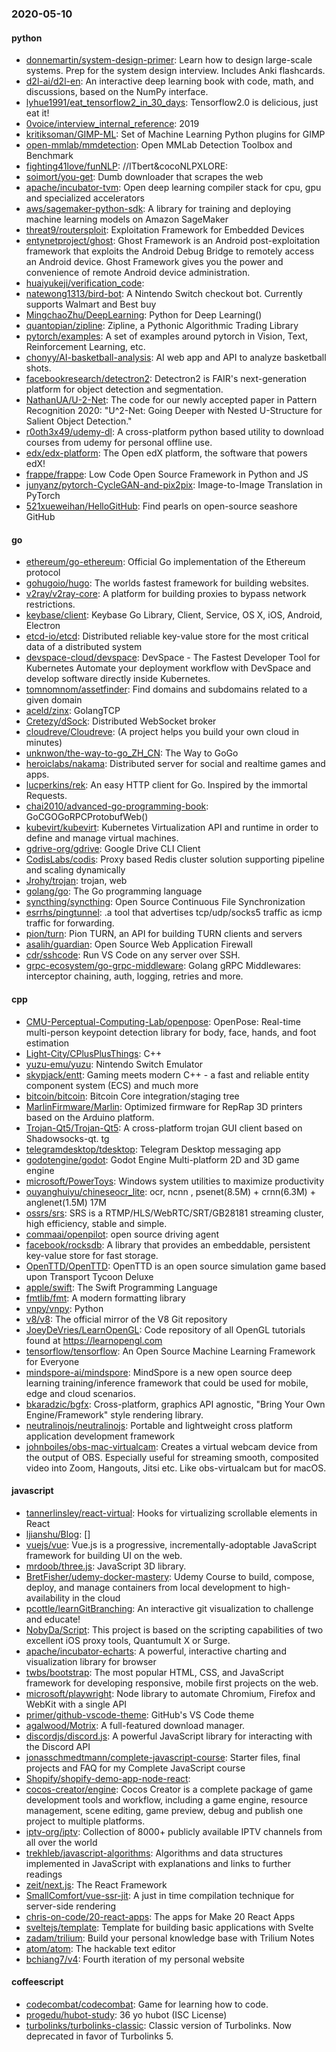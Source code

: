 ### 2020-05-10

#### python
* [donnemartin/system-design-primer](https://github.com/donnemartin/system-design-primer): Learn how to design large-scale systems. Prep for the system design interview. Includes Anki flashcards.
* [d2l-ai/d2l-en](https://github.com/d2l-ai/d2l-en): An interactive deep learning book with code, math, and discussions, based on the NumPy interface.
* [lyhue1991/eat_tensorflow2_in_30_days](https://github.com/lyhue1991/eat_tensorflow2_in_30_days): Tensorflow2.0  is delicious, just eat it! 
* [0voice/interview_internal_reference](https://github.com/0voice/interview_internal_reference): 2019
* [kritiksoman/GIMP-ML](https://github.com/kritiksoman/GIMP-ML): Set of Machine Learning Python plugins for GIMP
* [open-mmlab/mmdetection](https://github.com/open-mmlab/mmdetection): Open MMLab Detection Toolbox and Benchmark
* [fighting41love/funNLP](https://github.com/fighting41love/funNLP): //ITbert&cocoNLPXLORE:
* [soimort/you-get](https://github.com/soimort/you-get):  Dumb downloader that scrapes the web
* [apache/incubator-tvm](https://github.com/apache/incubator-tvm): Open deep learning compiler stack for cpu, gpu and specialized accelerators
* [aws/sagemaker-python-sdk](https://github.com/aws/sagemaker-python-sdk): A library for training and deploying machine learning models on Amazon SageMaker
* [threat9/routersploit](https://github.com/threat9/routersploit): Exploitation Framework for Embedded Devices
* [entynetproject/ghost](https://github.com/entynetproject/ghost): Ghost Framework is an Android post-exploitation framework that exploits the Android Debug Bridge to remotely access an Android device. Ghost Framework gives you the power and convenience of remote Android device administration.
* [huaiyukeji/verification_code](https://github.com/huaiyukeji/verification_code): 
* [natewong1313/bird-bot](https://github.com/natewong1313/bird-bot): A Nintendo Switch checkout bot. Currently supports Walmart and Best buy
* [MingchaoZhu/DeepLearning](https://github.com/MingchaoZhu/DeepLearning): Python for Deep Learning() 
* [quantopian/zipline](https://github.com/quantopian/zipline): Zipline, a Pythonic Algorithmic Trading Library
* [pytorch/examples](https://github.com/pytorch/examples): A set of examples around pytorch in Vision, Text, Reinforcement Learning, etc.
* [chonyy/AI-basketball-analysis](https://github.com/chonyy/AI-basketball-analysis):  AI web app and API to analyze basketball shots.
* [facebookresearch/detectron2](https://github.com/facebookresearch/detectron2): Detectron2 is FAIR's next-generation platform for object detection and segmentation.
* [NathanUA/U-2-Net](https://github.com/NathanUA/U-2-Net): The code for our newly accepted paper in Pattern Recognition 2020: "U^2-Net: Going Deeper with Nested U-Structure for Salient Object Detection."
* [r0oth3x49/udemy-dl](https://github.com/r0oth3x49/udemy-dl): A cross-platform python based utility to download courses from udemy for personal offline use.
* [edx/edx-platform](https://github.com/edx/edx-platform): The Open edX platform, the software that powers edX!
* [frappe/frappe](https://github.com/frappe/frappe): Low Code Open Source Framework in Python and JS
* [junyanz/pytorch-CycleGAN-and-pix2pix](https://github.com/junyanz/pytorch-CycleGAN-and-pix2pix): Image-to-Image Translation in PyTorch
* [521xueweihan/HelloGitHub](https://github.com/521xueweihan/HelloGitHub): Find pearls on open-source seashore  GitHub 

#### go
* [ethereum/go-ethereum](https://github.com/ethereum/go-ethereum): Official Go implementation of the Ethereum protocol
* [gohugoio/hugo](https://github.com/gohugoio/hugo): The worlds fastest framework for building websites.
* [v2ray/v2ray-core](https://github.com/v2ray/v2ray-core): A platform for building proxies to bypass network restrictions.
* [keybase/client](https://github.com/keybase/client): Keybase Go Library, Client, Service, OS X, iOS, Android, Electron
* [etcd-io/etcd](https://github.com/etcd-io/etcd): Distributed reliable key-value store for the most critical data of a distributed system
* [devspace-cloud/devspace](https://github.com/devspace-cloud/devspace): DevSpace - The Fastest Developer Tool for Kubernetes  Automate your deployment workflow with DevSpace and develop software directly inside Kubernetes.
* [tomnomnom/assetfinder](https://github.com/tomnomnom/assetfinder): Find domains and subdomains related to a given domain
* [aceld/zinx](https://github.com/aceld/zinx): GolangTCP
* [Cretezy/dSock](https://github.com/Cretezy/dSock): Distributed WebSocket broker
* [cloudreve/Cloudreve](https://github.com/cloudreve/Cloudreve):  (A project helps you build your own cloud in minutes)
* [unknwon/the-way-to-go_ZH_CN](https://github.com/unknwon/the-way-to-go_ZH_CN): The Way to GoGo 
* [heroiclabs/nakama](https://github.com/heroiclabs/nakama): Distributed server for social and realtime games and apps.
* [lucperkins/rek](https://github.com/lucperkins/rek): An easy HTTP client for Go. Inspired by the immortal Requests.
* [chai2010/advanced-go-programming-book](https://github.com/chai2010/advanced-go-programming-book):  GoCGOGoRPCProtobufWeb()
* [kubevirt/kubevirt](https://github.com/kubevirt/kubevirt): Kubernetes Virtualization API and runtime in order to define and manage virtual machines.
* [gdrive-org/gdrive](https://github.com/gdrive-org/gdrive): Google Drive CLI Client
* [CodisLabs/codis](https://github.com/CodisLabs/codis): Proxy based Redis cluster solution supporting pipeline and scaling dynamically
* [Jrohy/trojan](https://github.com/Jrohy/trojan): trojan, web
* [golang/go](https://github.com/golang/go): The Go programming language
* [syncthing/syncthing](https://github.com/syncthing/syncthing): Open Source Continuous File Synchronization
* [esrrhs/pingtunnel](https://github.com/esrrhs/pingtunnel): .a tool that advertises tcp/udp/socks5 traffic as icmp traffic for forwarding.
* [pion/turn](https://github.com/pion/turn): Pion TURN, an API for building TURN clients and servers
* [asalih/guardian](https://github.com/asalih/guardian): Open Source Web Application Firewall
* [cdr/sshcode](https://github.com/cdr/sshcode): Run VS Code on any server over SSH.
* [grpc-ecosystem/go-grpc-middleware](https://github.com/grpc-ecosystem/go-grpc-middleware): Golang gRPC Middlewares: interceptor chaining, auth, logging, retries and more.

#### cpp
* [CMU-Perceptual-Computing-Lab/openpose](https://github.com/CMU-Perceptual-Computing-Lab/openpose): OpenPose: Real-time multi-person keypoint detection library for body, face, hands, and foot estimation
* [Light-City/CPlusPlusThings](https://github.com/Light-City/CPlusPlusThings): C++
* [yuzu-emu/yuzu](https://github.com/yuzu-emu/yuzu): Nintendo Switch Emulator
* [skypjack/entt](https://github.com/skypjack/entt): Gaming meets modern C++ - a fast and reliable entity component system (ECS) and much more
* [bitcoin/bitcoin](https://github.com/bitcoin/bitcoin): Bitcoin Core integration/staging tree
* [MarlinFirmware/Marlin](https://github.com/MarlinFirmware/Marlin): Optimized firmware for RepRap 3D printers based on the Arduino platform.
* [Trojan-Qt5/Trojan-Qt5](https://github.com/Trojan-Qt5/Trojan-Qt5): A cross-platform trojan GUI client based on Shadowsocks-qt. tg
* [telegramdesktop/tdesktop](https://github.com/telegramdesktop/tdesktop): Telegram Desktop messaging app
* [godotengine/godot](https://github.com/godotengine/godot): Godot Engine  Multi-platform 2D and 3D game engine
* [microsoft/PowerToys](https://github.com/microsoft/PowerToys): Windows system utilities to maximize productivity
* [ouyanghuiyu/chineseocr_lite](https://github.com/ouyanghuiyu/chineseocr_lite): ocr, ncnn , psenet(8.5M) + crnn(6.3M) + anglenet(1.5M) 17M
* [ossrs/srs](https://github.com/ossrs/srs): SRS is a RTMP/HLS/WebRTC/SRT/GB28181 streaming cluster, high efficiency, stable and simple.
* [commaai/openpilot](https://github.com/commaai/openpilot): open source driving agent
* [facebook/rocksdb](https://github.com/facebook/rocksdb): A library that provides an embeddable, persistent key-value store for fast storage.
* [OpenTTD/OpenTTD](https://github.com/OpenTTD/OpenTTD): OpenTTD is an open source simulation game based upon Transport Tycoon Deluxe
* [apple/swift](https://github.com/apple/swift): The Swift Programming Language
* [fmtlib/fmt](https://github.com/fmtlib/fmt): A modern formatting library
* [vnpy/vnpy](https://github.com/vnpy/vnpy): Python
* [v8/v8](https://github.com/v8/v8): The official mirror of the V8 Git repository
* [JoeyDeVries/LearnOpenGL](https://github.com/JoeyDeVries/LearnOpenGL): Code repository of all OpenGL tutorials found at https://learnopengl.com
* [tensorflow/tensorflow](https://github.com/tensorflow/tensorflow): An Open Source Machine Learning Framework for Everyone
* [mindspore-ai/mindspore](https://github.com/mindspore-ai/mindspore): MindSpore is a new open source deep learning training/inference framework that could be used for mobile, edge and cloud scenarios.
* [bkaradzic/bgfx](https://github.com/bkaradzic/bgfx): Cross-platform, graphics API agnostic, "Bring Your Own Engine/Framework" style rendering library.
* [neutralinojs/neutralinojs](https://github.com/neutralinojs/neutralinojs): Portable and lightweight cross platform application development framework
* [johnboiles/obs-mac-virtualcam](https://github.com/johnboiles/obs-mac-virtualcam): Creates a virtual webcam device from the output of OBS. Especially useful for streaming smooth, composited video into Zoom, Hangouts, Jitsi etc. Like obs-virtualcam but for macOS.

#### javascript
* [tannerlinsley/react-virtual](https://github.com/tannerlinsley/react-virtual):  Hooks for virtualizing scrollable elements in React
* [ljianshu/Blog](https://github.com/ljianshu/Blog): []
* [vuejs/vue](https://github.com/vuejs/vue):  Vue.js is a progressive, incrementally-adoptable JavaScript framework for building UI on the web.
* [mrdoob/three.js](https://github.com/mrdoob/three.js): JavaScript 3D library.
* [BretFisher/udemy-docker-mastery](https://github.com/BretFisher/udemy-docker-mastery): Udemy Course to build, compose, deploy, and manage containers from local development to high-availability in the cloud
* [pcottle/learnGitBranching](https://github.com/pcottle/learnGitBranching): An interactive git visualization to challenge and educate!
* [NobyDa/Script](https://github.com/NobyDa/Script): This project is based on the scripting capabilities of two excellent iOS proxy tools, Quantumult X or Surge.
* [apache/incubator-echarts](https://github.com/apache/incubator-echarts): A powerful, interactive charting and visualization library for browser
* [twbs/bootstrap](https://github.com/twbs/bootstrap): The most popular HTML, CSS, and JavaScript framework for developing responsive, mobile first projects on the web.
* [microsoft/playwright](https://github.com/microsoft/playwright): Node library to automate Chromium, Firefox and WebKit with a single API
* [primer/github-vscode-theme](https://github.com/primer/github-vscode-theme): GitHub's VS Code theme
* [agalwood/Motrix](https://github.com/agalwood/Motrix): A full-featured download manager.
* [discordjs/discord.js](https://github.com/discordjs/discord.js): A powerful JavaScript library for interacting with the Discord API
* [jonasschmedtmann/complete-javascript-course](https://github.com/jonasschmedtmann/complete-javascript-course): Starter files, final projects and FAQ for my Complete JavaScript course
* [Shopify/shopify-demo-app-node-react](https://github.com/Shopify/shopify-demo-app-node-react): 
* [cocos-creator/engine](https://github.com/cocos-creator/engine): Cocos Creator is a complete package of game development tools and workflow, including a game engine, resource management, scene editing, game preview, debug and publish one project to multiple platforms.
* [iptv-org/iptv](https://github.com/iptv-org/iptv): Collection of 8000+ publicly available IPTV channels from all over the world
* [trekhleb/javascript-algorithms](https://github.com/trekhleb/javascript-algorithms):  Algorithms and data structures implemented in JavaScript with explanations and links to further readings
* [zeit/next.js](https://github.com/zeit/next.js): The React Framework
* [SmallComfort/vue-ssr-jit](https://github.com/SmallComfort/vue-ssr-jit): A just in time compilation technique for server-side rendering
* [chris-on-code/20-react-apps](https://github.com/chris-on-code/20-react-apps): The apps for Make 20 React Apps
* [sveltejs/template](https://github.com/sveltejs/template): Template for building basic applications with Svelte
* [zadam/trilium](https://github.com/zadam/trilium): Build your personal knowledge base with Trilium Notes
* [atom/atom](https://github.com/atom/atom): The hackable text editor
* [bchiang7/v4](https://github.com/bchiang7/v4): Fourth iteration of my personal website

#### coffeescript
* [codecombat/codecombat](https://github.com/codecombat/codecombat): Game for learning how to code.
* [progedu/hubot-study](https://github.com/progedu/hubot-study): 36 yo hubot  (ISC License)
* [turbolinks/turbolinks-classic](https://github.com/turbolinks/turbolinks-classic): Classic version of Turbolinks. Now deprecated in favor of Turbolinks 5.
